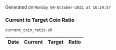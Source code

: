 Generated on `Monday 04-October-2021 at 16:24:57`

### Current to Target Coin Ratio
`current_coin_ratio.sh`

Date|Current|Target|Ratio
---|---|---|---

